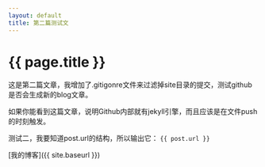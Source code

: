 ```yaml
---
layout: default
title: 第二篇测试文
---
```


{{ page.title }}
================

这是第二篇文章，我增加了.gitigonre文件来过滤掉site目录的提交，测试github是否会生成新的blog文章。

如果你能看到这篇文章，说明Github内部就有jekyll引擎，而且应该是在文件push的时刻触发。

测试二，我要知道post.url的结构，所以输出它： `{{ post.url }}`



[我的博客]({{ site.baseurl }})